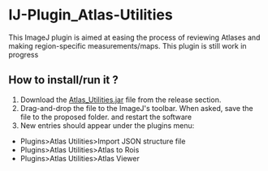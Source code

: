 # IJ-Plugin_Atlas-Utilities

This ImageJ plugin is aimed at easing the process of reviewing Atlases and making region-specific measurements/maps.
This plugin is still work in progress

## How to install/run it ?
1. Download the [Atlas_Utilities.jar](https://github.com/fabricecordelieres/IJ-Plugin_Atlas-Utilities/releases/download/v0.0beta/Atlas_Utilities.jar) file from the release section.
2. Drag-and-drop the file to the ImageJ's toolbar. When asked, save the file to the proposed folder. and restart the software
3. New entries should appear under the plugins menu:
  - Plugins>Atlas Utilities>Import JSON structure file
  - Plugins>Atlas Utilities>Atlas to Rois
  - Plugins>Atlas Utilities>Atlas Viewer

